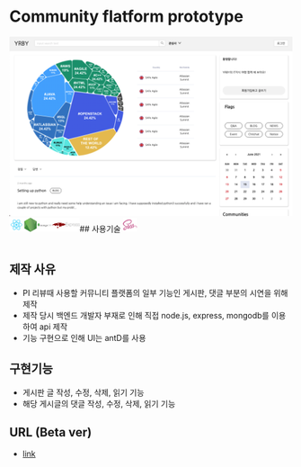 # Community flatform prototype

<img src="./screen-shot.png" alt="커뮤니티 플랫폼 메인 화면 이미지" />
## 사용기술

<img width="25px" src="https://raw.githubusercontent.com/github/explore/80688e429a7d4ef2fca1e82350fe8e3517d3494d/topics/sass/sass.png" alt="sass" />
<img align="left" width="25px" src="https://raw.githubusercontent.com/github/explore/80688e429a7d4ef2fca1e82350fe8e3517d3494d/topics/react/react.png" alt="react" />
<img align="left" width="25px" src="https://raw.githubusercontent.com/github/explore/80688e429a7d4ef2fca1e82350fe8e3517d3494d/topics/nodejs/nodejs.png" alt="nodejs" />
<img align="left" width="25px" src="https://raw.githubusercontent.com/github/explore/80688e429a7d4ef2fca1e82350fe8e3517d3494d/topics/mongodb/mongodb.png" alt="mongodb" />
<img align="left" width="25px" src="https://raw.githubusercontent.com/github/explore/80688e429a7d4ef2fca1e82350fe8e3517d3494d/topics/mongoose/mongoose.png" alt="mongoose" />
<img align="left" width="25px" src="https://raw.githubusercontent.com/github/explore/80688e429a7d4ef2fca1e82350fe8e3517d3494d/topics/express/express.png" alt="express" />

<br />
<br />

## 제작 사유

- PI 리뷰때 사용할 커뮤니티 플랫폼의 일부 기능인 게시판, 댓글 부분의 시연을 위해 제작
- 제작 당시 백엔드 개발자 부재로 인해 직접 node.js, express, mongodb를 이용하여 api 제작
- 기능 구현으로 인해 UI는 antD를 사용

## 구현기능

- 게시판 글 작성, 수정, 삭제, 읽기 기능
- 해당 게시글의 댓글 작성, 수정, 삭제, 읽기 기능

## URL (Beta ver)

- [link](http://devitda.osci.kr:3000/)

